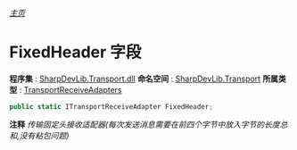 ###### [主页](./Index.md "主页")
# FixedHeader 字段
**程序集** : [SharpDevLib.Transport.dll](./SharpDevLib.Transport.assembly.md "SharpDevLib.Transport.dll")
**命名空间** : [SharpDevLib.Transport](./SharpDevLib.Transport.namespace.md "SharpDevLib.Transport")
**所属类型** : [TransportReceiveAdapters](./SharpDevLib.Transport.TransportReceiveAdapters.md "TransportReceiveAdapters")
``` csharp
public static ITransportReceiveAdapter FixedHeader;
```
**注释**
*传输固定头接收适配器(每次发送消息需要在前四个字节中放入字节的长度总和,没有粘包问题)*

